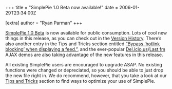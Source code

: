 +++
title = "SimplePie 1.0 Beta now available!"
date = 2006-01-29T23:34:00Z

[extra]
author = "Ryan Parman"
+++

[SimplePie 1.0 Beta](/downloads/) is now available for public consumption. Lots of cool new things in this release, as you can check out in the [Version History](/docs/version_history.php). There’s also another entry in the Tips and Tricks section entitled [“Bypass ‘hotlink blocking’ when displaying a feed.”](http://www.simplepie.org/ideas/tips-and-tricks/bypass-hotlink-blocking-when-displaying-a-feed/), and the ever-popular [Del.icio.us](/ideas/demos/delicious-ajax/)/[Last.fm](/ideas/demos/last-fm-ajax/) AJAX demos are also taking advantage of the new features in this release.

All existing SimplePie users are encouraged to upgrade ASAP. No existing functions were changed or depreciated, so you should be able to just drop the new file right in. We do recommend, however, that you take a look at our [Tips and Tricks](/ideas/tips-and-tricks/) section to find ways to optimize your use of SimplePie.
